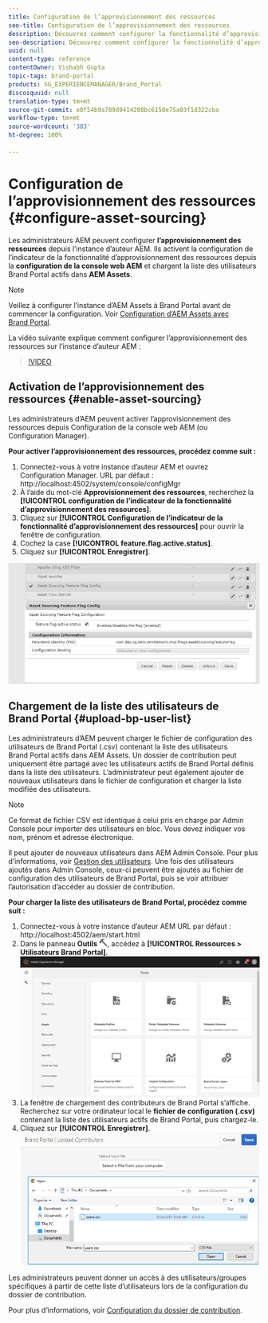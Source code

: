 ```yaml
---
title: Configuration de l’approvisionnement des ressources
seo-title: Configuration de l’approvisionnement des ressources
description: Découvrez comment configurer la fonctionnalité d’approvisionnement des ressources dans AEM Assets.
seo-description: Découvrez comment configurer la fonctionnalité d’approvisionnement des ressources dans AEM Assets.
uuid: null
content-type: reference
contentOwner: Vishabh Gupta
topic-tags: brand-portal
products: SG_EXPERIENCEMANAGER/Brand_Portal
discoiquuid: null
translation-type: tm+mt
source-git-commit: e0f54b9a709d9414208bc6150e75a03f1d322cba
workflow-type: tm+mt
source-wordcount: '383'
ht-degree: 100%

---
```



# Configuration de l’approvisionnement des ressources {#configure-asset-sourcing}

Les administrateurs AEM peuvent configurer **l’approvisionnement des ressources** depuis l’instance d’auteur AEM. Ils activent la configuration de l’indicateur de la fonctionnalité d’approvisionnement des ressources depuis la **configuration de la console web AEM** et chargent la liste des utilisateurs Brand Portal actifs dans **AEM Assets**.

>[!NOTE]
>
>Veillez à configurer l’instance d’AEM Assets à Brand Portal avant de commencer la configuration. Voir [Configuration d’AEM Assets avec Brand Portal](../using/configure-aem-assets-with-brand-portal.md).

La vidéo suivante explique comment configurer l’approvisionnement des ressources sur l’instance d’auteur AEM :

>[!VIDEO](https://video.tv.adobe.com/v/29771)

## Activation de l’approvisionnement des ressources {#enable-asset-sourcing}

Les administrateurs d’AEM peuvent activer l’approvisionnement des ressources depuis Configuration de la console web AEM (ou Configuration Manager).

**Pour activer l’approvisionnement des ressources, procédez comme suit :**
1. Connectez-vous à votre instance d’auteur AEM et ouvrez Configuration Manager.
URL par défaut : http://localhost:4502/system/console/configMgr
1. À l’aide du mot-clé **Approvisionnement des ressources**, recherchez la **[!UICONTROL configuration de l’indicateur de la fonctionnalité d’approvisionnement des ressources]**.
1. Cliquez sur **[!UICONTROL Configuration de l’indicateur de la fonctionnalité d’approvisionnement des ressources]** pour ouvrir la fenêtre de configuration.
1. Cochez la case **[!UICONTROL feature.flag.active.status]**.
1. Cliquez sur **[!UICONTROL Enregistrer]**.

![](assets/enable-asset-sourcing.png)

## Chargement de la liste des utilisateurs de Brand Portal {#upload-bp-user-list}

Les administrateurs d’AEM peuvent charger le fichier de configuration des utilisateurs de Brand Portal (.csv) contenant la liste des utilisateurs Brand Portal actifs dans AEM Assets. Un dossier de contribution peut uniquement être partagé avec les utilisateurs actifs de Brand Portal définis dans la liste des utilisateurs. L’administrateur peut également ajouter de nouveaux utilisateurs dans le fichier de configuration et charger la liste modifiée des utilisateurs.

>[!NOTE]
>
>Ce format de fichier CSV est identique à celui pris en charge par Admin Console pour importer des utilisateurs en bloc. Vous devez indiquer vos nom, prénom et adresse électronique.

Il peut ajouter de nouveaux utilisateurs dans AEM Admin Console. Pour plus d’informations, voir [Gestion des utilisateurs](brand-portal-adding-users.md). Une fois des utilisateurs ajoutés dans Admin Console, ceux-ci peuvent être ajoutés au fichier de configuration des utilisateurs de Brand Portal, puis se voir attribuer l’autorisation d’accéder au dossier de contribution.

**Pour charger la liste des utilisateurs de Brand Portal, procédez comme suit :**
1. Connectez-vous à votre instance d’auteur AEM
URL par défaut : http://localhost:4502/aem/start.html
1. Dans le panneau **Outils** ![](assets/tools.png), accédez à **[!UICONTROL Ressources > Utilisateurs Brand Portal]**.
   ![](assets/upload-user-list1.png)
1. La fenêtre de chargement des contributeurs de Brand Portal s’affiche.
Recherchez sur votre ordinateur local le **fichier de configuration (.csv)** contenant la liste des utilisateurs actifs de Brand Portal, puis chargez-le.
1. Cliquez sur **[!UICONTROL Enregistrer]**.
   ![](assets/upload-user-list2.png)


Les administrateurs peuvent donner un accès à des utilisateurs/groupes spécifiques à partir de cette liste d’utilisateurs lors de la configuration du dossier de contribution.

Pour plus d’informations, voir [Configuration du dossier de contribution](brand-portal-contribution-folder.md).
